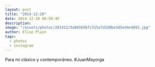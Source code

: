```yaml
---
layout: post
title: "2014-12-28"
date: 2014-12-28 06:50:45
description: 
image: "/assets/photos/201412/5a86569bfc515a7d3d0be3d5ed4e4092.jpg"
author: Elise Plain
tags: 
  - photos
  - instagram
---
```


Para mí clásico y contemporáneo. #JuanMayorga
<p></p>

